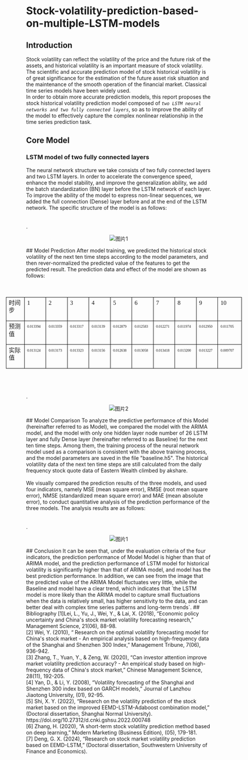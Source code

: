 # Stock-volatility-prediction-based-on-multiple-LSTM-models
## Introduction
Stock volatility can reflect the volatility of the price and the future risk of the assets, and historical volatility is an important measure of stock volatility. The scientific and accurate prediction model of stock historical volatility is of great significance for the estimation of the future asset risk situation and the maintenance of the smooth operation of the financial market. Classical time series models have been widely used. <br>In order to obtain more accurate prediction models, this report proposes the stock historical volatility prediction model composed of *`two LSTM neural networks and two fully connected layers`*, so as to improve the ability of the model to effectively capture the complex nonlinear relationship in the time series prediction task.
## Core Model
### LSTM model of two fully connected layers
The neural network structure we take consists of two fully connected layers and two LSTM layers. In order to accelerate the convergence speed, enhance the model stability, and improve the generalization ability, we add the batch standardization (BN) layer before the LSTM network of each layer. To improve the ability of the model to express non-linear sequences, we added the full connection (Dense) layer before and at the end of the LSTM network. The specific structure of the model is as follows:<br><br><br>
.<div align=center>
![图片1](https://github.com/opdpjfj/Stock-volatility-prediction-based-on-multiple-LSTM-models/assets/125139348/fa903923-8004-4732-8e4a-b1daebfe0a23)
</div>
## Model Prediction
After model training, we predicted the historical stock volatility of the next ten time steps according to the model parameters, and then rever-normalized the predicted value of the features to get the predicted result. The prediction data and effect of the model are shown as follows:<br><br><br>
<table class="MsoTableGrid" border="1" cellspacing="0" style="border-collapse:collapse;width:482.1500pt;margin-left:-41.5500pt;
border:none;mso-border-left-alt:0.5000pt solid windowtext;mso-border-top-alt:0.5000pt solid windowtext;
mso-border-right-alt:0.5000pt solid windowtext;mso-border-bottom-alt:0.5000pt solid windowtext;mso-border-insideh:0.5000pt solid windowtext;
mso-border-insidev:0.5000pt solid windowtext;mso-padding-alt:0.0000pt 5.4000pt 0.0000pt 5.4000pt ;"><tbody><tr><td width="103" valign="top" style="width:51.6500pt;padding:0.0000pt 5.4000pt 0.0000pt 5.4000pt ;border-left:1.0000pt solid windowtext;
mso-border-left-alt:0.5000pt solid windowtext;border-right:1.0000pt solid windowtext;mso-border-right-alt:0.5000pt solid windowtext;
border-top:1.0000pt solid windowtext;mso-border-top-alt:0.5000pt solid windowtext;border-bottom:1.0000pt solid windowtext;
mso-border-bottom-alt:0.5000pt solid windowtext;"><p class="MsoNormal" style="margin-top:4.9000pt;line-height:15.3000pt;mso-line-height-rule:exactly;"><span style="font-family:宋体;letter-spacing:-0.1000pt;font-size:12.0000pt;
mso-font-kerning:1.0000pt;position:relative;top:-1.0000pt;
mso-text-raise:1.0000pt;"><font face="宋体">时间步</font></span><span style="font-family:宋体;letter-spacing:-0.1000pt;font-size:12.0000pt;
mso-font-kerning:1.0000pt;position:relative;top:-1.0000pt;
mso-text-raise:1.0000pt;"><o:p></o:p></span></p></td><td width="83" valign="top" style="width:41.6000pt;padding:0.0000pt 5.4000pt 0.0000pt 5.4000pt ;border-left:1.0000pt solid windowtext;
mso-border-left-alt:0.5000pt solid windowtext;border-right:1.0000pt solid windowtext;mso-border-right-alt:0.5000pt solid windowtext;
border-top:1.0000pt solid windowtext;mso-border-top-alt:0.5000pt solid windowtext;border-bottom:1.0000pt solid windowtext;
mso-border-bottom-alt:0.5000pt solid windowtext;"><p class="MsoNormal" style="margin-top:4.9000pt;line-height:15.3000pt;mso-line-height-rule:exactly;"><span style="font-family:宋体;letter-spacing:-0.1000pt;font-size:12.0000pt;
mso-font-kerning:1.0000pt;position:relative;top:-1.0000pt;
mso-text-raise:1.0000pt;"><font face="宋体">1</font></span><span style="font-family:宋体;letter-spacing:-0.1000pt;font-size:12.0000pt;
mso-font-kerning:1.0000pt;position:relative;top:-1.0000pt;
mso-text-raise:1.0000pt;"><o:p></o:p></span></p></td><td width="83" valign="top" style="width:41.6000pt;padding:0.0000pt 5.4000pt 0.0000pt 5.4000pt ;border-left:1.0000pt solid windowtext;
mso-border-left-alt:0.5000pt solid windowtext;border-right:1.0000pt solid windowtext;mso-border-right-alt:0.5000pt solid windowtext;
border-top:1.0000pt solid windowtext;mso-border-top-alt:0.5000pt solid windowtext;border-bottom:1.0000pt solid windowtext;
mso-border-bottom-alt:0.5000pt solid windowtext;"><p class="MsoNormal" style="margin-top:4.9000pt;line-height:15.3000pt;mso-line-height-rule:exactly;"><span style="font-family:宋体;letter-spacing:-0.1000pt;font-size:12.0000pt;
mso-font-kerning:1.0000pt;position:relative;top:-1.0000pt;
mso-text-raise:1.0000pt;"><font face="宋体">2</font></span><span style="font-family:宋体;letter-spacing:-0.1000pt;font-size:12.0000pt;
mso-font-kerning:1.0000pt;position:relative;top:-1.0000pt;
mso-text-raise:1.0000pt;"><o:p></o:p></span></p></td><td width="83" valign="top" style="width:41.6000pt;padding:0.0000pt 5.4000pt 0.0000pt 5.4000pt ;border-left:1.0000pt solid windowtext;
mso-border-left-alt:0.5000pt solid windowtext;border-right:1.0000pt solid windowtext;mso-border-right-alt:0.5000pt solid windowtext;
border-top:1.0000pt solid windowtext;mso-border-top-alt:0.5000pt solid windowtext;border-bottom:1.0000pt solid windowtext;
mso-border-bottom-alt:0.5000pt solid windowtext;"><p class="MsoNormal" style="margin-top:4.9000pt;line-height:15.3000pt;mso-line-height-rule:exactly;"><span style="font-family:宋体;letter-spacing:-0.1000pt;font-size:12.0000pt;
mso-font-kerning:1.0000pt;position:relative;top:-1.0000pt;
mso-text-raise:1.0000pt;"><font face="宋体">3</font></span><span style="font-family:宋体;letter-spacing:-0.1000pt;font-size:12.0000pt;
mso-font-kerning:1.0000pt;position:relative;top:-1.0000pt;
mso-text-raise:1.0000pt;"><o:p></o:p></span></p></td><td width="83" valign="top" style="width:41.6000pt;padding:0.0000pt 5.4000pt 0.0000pt 5.4000pt ;border-left:1.0000pt solid windowtext;
mso-border-left-alt:0.5000pt solid windowtext;border-right:1.0000pt solid windowtext;mso-border-right-alt:0.5000pt solid windowtext;
border-top:1.0000pt solid windowtext;mso-border-top-alt:0.5000pt solid windowtext;border-bottom:1.0000pt solid windowtext;
mso-border-bottom-alt:0.5000pt solid windowtext;"><p class="MsoNormal" style="margin-top:4.9000pt;line-height:15.3000pt;mso-line-height-rule:exactly;"><span style="font-family:宋体;letter-spacing:-0.1000pt;font-size:12.0000pt;
mso-font-kerning:1.0000pt;position:relative;top:-1.0000pt;
mso-text-raise:1.0000pt;"><font face="宋体">4</font></span><span style="font-family:宋体;letter-spacing:-0.1000pt;font-size:12.0000pt;
mso-font-kerning:1.0000pt;position:relative;top:-1.0000pt;
mso-text-raise:1.0000pt;"><o:p></o:p></span></p></td><td width="83" valign="top" style="width:41.6000pt;padding:0.0000pt 5.4000pt 0.0000pt 5.4000pt ;border-left:1.0000pt solid windowtext;
mso-border-left-alt:0.5000pt solid windowtext;border-right:1.0000pt solid windowtext;mso-border-right-alt:0.5000pt solid windowtext;
border-top:1.0000pt solid windowtext;mso-border-top-alt:0.5000pt solid windowtext;border-bottom:1.0000pt solid windowtext;
mso-border-bottom-alt:0.5000pt solid windowtext;"><p class="MsoNormal" style="margin-top:4.9000pt;line-height:15.3000pt;mso-line-height-rule:exactly;"><span style="font-family:宋体;letter-spacing:-0.1000pt;font-size:12.0000pt;
mso-font-kerning:1.0000pt;position:relative;top:-1.0000pt;
mso-text-raise:1.0000pt;"><font face="宋体">5</font></span><span style="font-family:宋体;letter-spacing:-0.1000pt;font-size:12.0000pt;
mso-font-kerning:1.0000pt;position:relative;top:-1.0000pt;
mso-text-raise:1.0000pt;"><o:p></o:p></span></p></td><td width="83" valign="top" style="width:41.6000pt;padding:0.0000pt 5.4000pt 0.0000pt 5.4000pt ;border-left:1.0000pt solid windowtext;
mso-border-left-alt:0.5000pt solid windowtext;border-right:1.0000pt solid windowtext;mso-border-right-alt:0.5000pt solid windowtext;
border-top:1.0000pt solid windowtext;mso-border-top-alt:0.5000pt solid windowtext;border-bottom:1.0000pt solid windowtext;
mso-border-bottom-alt:0.5000pt solid windowtext;"><p class="MsoNormal" style="margin-top:4.9000pt;line-height:15.3000pt;mso-line-height-rule:exactly;"><span style="font-family:宋体;letter-spacing:-0.1000pt;font-size:12.0000pt;
mso-font-kerning:1.0000pt;position:relative;top:-1.0000pt;
mso-text-raise:1.0000pt;"><font face="宋体">6</font></span><span style="font-family:宋体;letter-spacing:-0.1000pt;font-size:12.0000pt;
mso-font-kerning:1.0000pt;position:relative;top:-1.0000pt;
mso-text-raise:1.0000pt;"><o:p></o:p></span></p></td><td width="83" valign="top" style="width:41.6000pt;padding:0.0000pt 5.4000pt 0.0000pt 5.4000pt ;border-left:1.0000pt solid windowtext;
mso-border-left-alt:0.5000pt solid windowtext;border-right:1.0000pt solid windowtext;mso-border-right-alt:0.5000pt solid windowtext;
border-top:1.0000pt solid windowtext;mso-border-top-alt:0.5000pt solid windowtext;border-bottom:1.0000pt solid windowtext;
mso-border-bottom-alt:0.5000pt solid windowtext;"><p class="MsoNormal" style="margin-top:4.9000pt;line-height:15.3000pt;mso-line-height-rule:exactly;"><span style="font-family:宋体;letter-spacing:-0.1000pt;font-size:12.0000pt;
mso-font-kerning:1.0000pt;position:relative;top:-1.0000pt;
mso-text-raise:1.0000pt;"><font face="宋体">7</font></span><span style="font-family:宋体;letter-spacing:-0.1000pt;font-size:12.0000pt;
mso-font-kerning:1.0000pt;position:relative;top:-1.0000pt;
mso-text-raise:1.0000pt;"><o:p></o:p></span></p></td><td width="83" valign="top" style="width:41.6000pt;padding:0.0000pt 5.4000pt 0.0000pt 5.4000pt ;border-left:1.0000pt solid windowtext;
mso-border-left-alt:0.5000pt solid windowtext;border-right:1.0000pt solid windowtext;mso-border-right-alt:0.5000pt solid windowtext;
border-top:1.0000pt solid windowtext;mso-border-top-alt:0.5000pt solid windowtext;border-bottom:1.0000pt solid windowtext;
mso-border-bottom-alt:0.5000pt solid windowtext;"><p class="MsoNormal" style="margin-top:4.9000pt;line-height:15.3000pt;mso-line-height-rule:exactly;"><span style="font-family:宋体;letter-spacing:-0.1000pt;font-size:12.0000pt;
mso-font-kerning:1.0000pt;position:relative;top:-1.0000pt;
mso-text-raise:1.0000pt;"><font face="宋体">8</font></span><span style="font-family:宋体;letter-spacing:-0.1000pt;font-size:12.0000pt;
mso-font-kerning:1.0000pt;position:relative;top:-1.0000pt;
mso-text-raise:1.0000pt;"><o:p></o:p></span></p></td><td width="83" valign="top" style="width:41.6000pt;padding:0.0000pt 5.4000pt 0.0000pt 5.4000pt ;border-left:1.0000pt solid windowtext;
mso-border-left-alt:0.5000pt solid windowtext;border-right:1.0000pt solid windowtext;mso-border-right-alt:0.5000pt solid windowtext;
border-top:1.0000pt solid windowtext;mso-border-top-alt:0.5000pt solid windowtext;border-bottom:1.0000pt solid windowtext;
mso-border-bottom-alt:0.5000pt solid windowtext;"><p class="MsoNormal" style="margin-top:4.9000pt;line-height:15.3000pt;mso-line-height-rule:exactly;"><span style="font-family:宋体;letter-spacing:-0.1000pt;font-size:12.0000pt;
mso-font-kerning:1.0000pt;position:relative;top:-1.0000pt;
mso-text-raise:1.0000pt;"><font face="宋体">9</font></span><span style="font-family:宋体;letter-spacing:-0.1000pt;font-size:12.0000pt;
mso-font-kerning:1.0000pt;position:relative;top:-1.0000pt;
mso-text-raise:1.0000pt;"><o:p></o:p></span></p></td><td width="112" valign="top" style="width:56.1000pt;padding:0.0000pt 5.4000pt 0.0000pt 5.4000pt ;border-left:1.0000pt solid windowtext;
mso-border-left-alt:0.5000pt solid windowtext;border-right:1.0000pt solid windowtext;mso-border-right-alt:0.5000pt solid windowtext;
border-top:1.0000pt solid windowtext;mso-border-top-alt:0.5000pt solid windowtext;border-bottom:1.0000pt solid windowtext;
mso-border-bottom-alt:0.5000pt solid windowtext;"><p class="MsoNormal" style="margin-top:4.9000pt;line-height:15.3000pt;mso-line-height-rule:exactly;"><span style="font-family:宋体;letter-spacing:-0.1000pt;font-size:12.0000pt;
mso-font-kerning:1.0000pt;position:relative;top:-1.0000pt;
mso-text-raise:1.0000pt;"><font face="宋体">10</font></span><span style="font-family:宋体;letter-spacing:-0.1000pt;font-size:12.0000pt;
mso-font-kerning:1.0000pt;position:relative;top:-1.0000pt;
mso-text-raise:1.0000pt;"><o:p></o:p></span></p></td></tr><tr><td width="103" valign="top" style="width:51.6500pt;padding:0.0000pt 5.4000pt 0.0000pt 5.4000pt ;border-left:1.0000pt solid windowtext;
mso-border-left-alt:0.5000pt solid windowtext;border-right:1.0000pt solid windowtext;mso-border-right-alt:0.5000pt solid windowtext;
border-top:none;mso-border-top-alt:0.5000pt solid windowtext;border-bottom:1.0000pt solid windowtext;
mso-border-bottom-alt:0.5000pt solid windowtext;"><p class="MsoNormal" style="margin-top:4.9000pt;line-height:15.3000pt;mso-line-height-rule:exactly;"><span style="font-family:宋体;letter-spacing:-0.1000pt;font-size:12.0000pt;
mso-font-kerning:1.0000pt;position:relative;top:-1.0000pt;
mso-text-raise:1.0000pt;"><font face="宋体">预测值</font></span><span style="font-family:宋体;letter-spacing:-0.1000pt;font-size:12.0000pt;
mso-font-kerning:1.0000pt;position:relative;top:-1.0000pt;
mso-text-raise:1.0000pt;"><o:p></o:p></span></p></td><td width="83" valign="top" style="width:41.6000pt;padding:0.0000pt 5.4000pt 0.0000pt 5.4000pt ;border-left:1.0000pt solid windowtext;
mso-border-left-alt:0.5000pt solid windowtext;border-right:1.0000pt solid windowtext;mso-border-right-alt:0.5000pt solid windowtext;
border-top:none;mso-border-top-alt:0.5000pt solid windowtext;border-bottom:1.0000pt solid windowtext;
mso-border-bottom-alt:0.5000pt solid windowtext;"><p class="MsoNormal" style="margin-top:4.9000pt;line-height:15.3000pt;mso-line-height-rule:exactly;"><span style="font-family:'Calibri Light';mso-fareast-font-family:宋体;mso-bidi-font-family:宋体;
letter-spacing:-0.1000pt;font-size:7.5000pt;mso-font-kerning:1.0000pt;
position:relative;top:-1.0000pt;mso-text-raise:1.0000pt;">0.013</span><span style="font-family:宋体;mso-ascii-font-family:'Calibri Light';mso-hansi-font-family:'Calibri Light';
letter-spacing:-0.1000pt;font-size:7.5000pt;mso-font-kerning:1.0000pt;
position:relative;top:-1.0000pt;mso-text-raise:1.0000pt;"><font face="Calibri Light">394</font></span><span style="font-family:宋体;letter-spacing:-0.1000pt;font-size:12.0000pt;
mso-font-kerning:1.0000pt;position:relative;top:-1.0000pt;
mso-text-raise:1.0000pt;"><o:p></o:p></span></p></td><td width="83" valign="top" style="width:41.6000pt;padding:0.0000pt 5.4000pt 0.0000pt 5.4000pt ;border-left:1.0000pt solid windowtext;
mso-border-left-alt:0.5000pt solid windowtext;border-right:1.0000pt solid windowtext;mso-border-right-alt:0.5000pt solid windowtext;
border-top:none;mso-border-top-alt:0.5000pt solid windowtext;border-bottom:1.0000pt solid windowtext;
mso-border-bottom-alt:0.5000pt solid windowtext;"><p class="MsoNormal" style="margin-top:4.9000pt;line-height:15.3000pt;mso-line-height-rule:exactly;"><span style="font-family:'Calibri Light';mso-fareast-font-family:宋体;mso-bidi-font-family:宋体;
letter-spacing:-0.1000pt;font-size:7.5000pt;mso-font-kerning:1.0000pt;
position:relative;top:-1.0000pt;mso-text-raise:1.0000pt;">0.01</span><span style="font-family:宋体;mso-ascii-font-family:'Calibri Light';mso-hansi-font-family:'Calibri Light';
letter-spacing:-0.1000pt;font-size:7.5000pt;mso-font-kerning:1.0000pt;
position:relative;top:-1.0000pt;mso-text-raise:1.0000pt;"><font face="Calibri Light">3359</font></span><span style="font-family:'Calibri Light';mso-fareast-font-family:宋体;mso-bidi-font-family:宋体;
letter-spacing:-0.1000pt;font-size:7.5000pt;mso-font-kerning:1.0000pt;
position:relative;top:-1.0000pt;mso-text-raise:1.0000pt;"><o:p></o:p></span></p></td><td width="83" valign="top" style="width:41.6000pt;padding:0.0000pt 5.4000pt 0.0000pt 5.4000pt ;border-left:1.0000pt solid windowtext;
mso-border-left-alt:0.5000pt solid windowtext;border-right:1.0000pt solid windowtext;mso-border-right-alt:0.5000pt solid windowtext;
border-top:none;mso-border-top-alt:0.5000pt solid windowtext;border-bottom:1.0000pt solid windowtext;
mso-border-bottom-alt:0.5000pt solid windowtext;"><p class="MsoNormal" style="margin-top:4.9000pt;line-height:15.3000pt;mso-line-height-rule:exactly;"><span style="font-family:'Calibri Light';mso-fareast-font-family:宋体;mso-bidi-font-family:宋体;
letter-spacing:-0.1000pt;font-size:7.5000pt;mso-font-kerning:1.0000pt;
position:relative;top:-1.0000pt;mso-text-raise:1.0000pt;">0.0</span><span style="font-family:宋体;mso-ascii-font-family:'Calibri Light';mso-hansi-font-family:'Calibri Light';
letter-spacing:-0.1000pt;font-size:7.5000pt;mso-font-kerning:1.0000pt;
position:relative;top:-1.0000pt;mso-text-raise:1.0000pt;"><font face="Calibri Light">13317</font></span><span style="font-family:'Calibri Light';mso-fareast-font-family:宋体;mso-bidi-font-family:宋体;
letter-spacing:-0.1000pt;font-size:7.5000pt;mso-font-kerning:1.0000pt;
position:relative;top:-1.0000pt;mso-text-raise:1.0000pt;"><o:p></o:p></span></p></td><td width="83" valign="top" style="width:41.6000pt;padding:0.0000pt 5.4000pt 0.0000pt 5.4000pt ;border-left:1.0000pt solid windowtext;
mso-border-left-alt:0.5000pt solid windowtext;border-right:1.0000pt solid windowtext;mso-border-right-alt:0.5000pt solid windowtext;
border-top:none;mso-border-top-alt:0.5000pt solid windowtext;border-bottom:1.0000pt solid windowtext;
mso-border-bottom-alt:0.5000pt solid windowtext;"><p class="MsoNormal" style="margin-top:4.9000pt;line-height:15.3000pt;mso-line-height-rule:exactly;"><span style="font-family:'Calibri Light';mso-fareast-font-family:宋体;mso-bidi-font-family:宋体;
letter-spacing:-0.1000pt;font-size:7.5000pt;mso-font-kerning:1.0000pt;
position:relative;top:-1.0000pt;mso-text-raise:1.0000pt;">0.013</span><span style="font-family:宋体;mso-ascii-font-family:'Calibri Light';mso-hansi-font-family:'Calibri Light';
letter-spacing:-0.1000pt;font-size:7.5000pt;mso-font-kerning:1.0000pt;
position:relative;top:-1.0000pt;mso-text-raise:1.0000pt;"><font face="Calibri Light">139</font></span><span style="font-family:'Calibri Light';mso-fareast-font-family:宋体;mso-bidi-font-family:宋体;
letter-spacing:-0.1000pt;font-size:7.5000pt;mso-font-kerning:1.0000pt;
position:relative;top:-1.0000pt;mso-text-raise:1.0000pt;"><o:p></o:p></span></p></td><td width="83" valign="top" style="width:41.6000pt;padding:0.0000pt 5.4000pt 0.0000pt 5.4000pt ;border-left:1.0000pt solid windowtext;
mso-border-left-alt:0.5000pt solid windowtext;border-right:1.0000pt solid windowtext;mso-border-right-alt:0.5000pt solid windowtext;
border-top:none;mso-border-top-alt:0.5000pt solid windowtext;border-bottom:1.0000pt solid windowtext;
mso-border-bottom-alt:0.5000pt solid windowtext;"><p class="MsoNormal" style="margin-top:4.9000pt;line-height:15.3000pt;mso-line-height-rule:exactly;"><span style="font-family:'Calibri Light';mso-fareast-font-family:宋体;mso-bidi-font-family:宋体;
letter-spacing:-0.1000pt;font-size:7.5000pt;mso-font-kerning:1.0000pt;
position:relative;top:-1.0000pt;mso-text-raise:1.0000pt;">0.0</span><span style="font-family:宋体;mso-ascii-font-family:'Calibri Light';mso-hansi-font-family:'Calibri Light';
letter-spacing:-0.1000pt;font-size:7.5000pt;mso-font-kerning:1.0000pt;
position:relative;top:-1.0000pt;mso-text-raise:1.0000pt;"><font face="Calibri Light">12879</font></span><span style="font-family:'Calibri Light';mso-fareast-font-family:宋体;mso-bidi-font-family:宋体;
letter-spacing:-0.1000pt;font-size:7.5000pt;mso-font-kerning:1.0000pt;
position:relative;top:-1.0000pt;mso-text-raise:1.0000pt;"><o:p></o:p></span></p></td><td width="83" valign="top" style="width:41.6000pt;padding:0.0000pt 5.4000pt 0.0000pt 5.4000pt ;border-left:1.0000pt solid windowtext;
mso-border-left-alt:0.5000pt solid windowtext;border-right:1.0000pt solid windowtext;mso-border-right-alt:0.5000pt solid windowtext;
border-top:none;mso-border-top-alt:0.5000pt solid windowtext;border-bottom:1.0000pt solid windowtext;
mso-border-bottom-alt:0.5000pt solid windowtext;"><p class="MsoNormal" style="margin-top:4.9000pt;line-height:15.3000pt;mso-line-height-rule:exactly;"><span style="font-family:'Calibri Light';mso-fareast-font-family:宋体;mso-bidi-font-family:宋体;
letter-spacing:-0.1000pt;font-size:7.5000pt;mso-font-kerning:1.0000pt;
position:relative;top:-1.0000pt;mso-text-raise:1.0000pt;">0.0</span><span style="font-family:宋体;mso-ascii-font-family:'Calibri Light';mso-hansi-font-family:'Calibri Light';
letter-spacing:-0.1000pt;font-size:7.5000pt;mso-font-kerning:1.0000pt;
position:relative;top:-1.0000pt;mso-text-raise:1.0000pt;"><font face="Calibri Light">12583</font></span><span style="font-family:'Calibri Light';mso-fareast-font-family:宋体;mso-bidi-font-family:宋体;
letter-spacing:-0.1000pt;font-size:7.5000pt;mso-font-kerning:1.0000pt;
position:relative;top:-1.0000pt;mso-text-raise:1.0000pt;"><o:p></o:p></span></p></td><td width="83" valign="top" style="width:41.6000pt;padding:0.0000pt 5.4000pt 0.0000pt 5.4000pt ;border-left:1.0000pt solid windowtext;
mso-border-left-alt:0.5000pt solid windowtext;border-right:1.0000pt solid windowtext;mso-border-right-alt:0.5000pt solid windowtext;
border-top:none;mso-border-top-alt:0.5000pt solid windowtext;border-bottom:1.0000pt solid windowtext;
mso-border-bottom-alt:0.5000pt solid windowtext;"><p class="MsoNormal" style="margin-top:4.9000pt;line-height:15.3000pt;mso-line-height-rule:exactly;"><span style="font-family:'Calibri Light';mso-fareast-font-family:宋体;mso-bidi-font-family:宋体;
letter-spacing:-0.1000pt;font-size:7.5000pt;mso-font-kerning:1.0000pt;
position:relative;top:-1.0000pt;mso-text-raise:1.0000pt;">0.0</span><span style="font-family:宋体;mso-ascii-font-family:'Calibri Light';mso-hansi-font-family:'Calibri Light';
letter-spacing:-0.1000pt;font-size:7.5000pt;mso-font-kerning:1.0000pt;
position:relative;top:-1.0000pt;mso-text-raise:1.0000pt;"><font face="Calibri Light">12271</font></span><span style="font-family:'Calibri Light';mso-fareast-font-family:宋体;mso-bidi-font-family:宋体;
letter-spacing:-0.1000pt;font-size:7.5000pt;mso-font-kerning:1.0000pt;
position:relative;top:-1.0000pt;mso-text-raise:1.0000pt;"><o:p></o:p></span></p></td><td width="83" valign="top" style="width:41.6000pt;padding:0.0000pt 5.4000pt 0.0000pt 5.4000pt ;border-left:1.0000pt solid windowtext;
mso-border-left-alt:0.5000pt solid windowtext;border-right:1.0000pt solid windowtext;mso-border-right-alt:0.5000pt solid windowtext;
border-top:none;mso-border-top-alt:0.5000pt solid windowtext;border-bottom:1.0000pt solid windowtext;
mso-border-bottom-alt:0.5000pt solid windowtext;"><p class="MsoNormal" style="margin-top:4.9000pt;line-height:15.3000pt;mso-line-height-rule:exactly;"><span style="font-family:'Calibri Light';mso-fareast-font-family:宋体;mso-bidi-font-family:宋体;
letter-spacing:-0.1000pt;font-size:7.5000pt;mso-font-kerning:1.0000pt;
position:relative;top:-1.0000pt;mso-text-raise:1.0000pt;">0.0</span><span style="font-family:宋体;mso-ascii-font-family:'Calibri Light';mso-hansi-font-family:'Calibri Light';
letter-spacing:-0.1000pt;font-size:7.5000pt;mso-font-kerning:1.0000pt;
position:relative;top:-1.0000pt;mso-text-raise:1.0000pt;"><font face="Calibri Light">11974</font></span><span style="font-family:'Calibri Light';mso-fareast-font-family:宋体;mso-bidi-font-family:宋体;
letter-spacing:-0.1000pt;font-size:7.5000pt;mso-font-kerning:1.0000pt;
position:relative;top:-1.0000pt;mso-text-raise:1.0000pt;"><o:p></o:p></span></p></td><td width="83" valign="top" style="width:41.6000pt;padding:0.0000pt 5.4000pt 0.0000pt 5.4000pt ;border-left:1.0000pt solid windowtext;
mso-border-left-alt:0.5000pt solid windowtext;border-right:1.0000pt solid windowtext;mso-border-right-alt:0.5000pt solid windowtext;
border-top:none;mso-border-top-alt:0.5000pt solid windowtext;border-bottom:1.0000pt solid windowtext;
mso-border-bottom-alt:0.5000pt solid windowtext;"><p class="MsoNormal" style="margin-top:4.9000pt;line-height:15.3000pt;mso-line-height-rule:exactly;"><span style="font-family:'Calibri Light';mso-fareast-font-family:宋体;mso-bidi-font-family:宋体;
letter-spacing:-0.1000pt;font-size:7.5000pt;mso-font-kerning:1.0000pt;
position:relative;top:-1.0000pt;mso-text-raise:1.0000pt;">0.012950</span><span style="font-family:宋体;mso-ascii-font-family:'Calibri Light';mso-hansi-font-family:'Calibri Light';
letter-spacing:-0.1000pt;font-size:7.5000pt;mso-font-kerning:1.0000pt;
position:relative;top:-1.0000pt;mso-text-raise:1.0000pt;"><o:p></o:p></span></p></td><td width="112" valign="top" style="width:56.1000pt;padding:0.0000pt 5.4000pt 0.0000pt 5.4000pt ;border-left:1.0000pt solid windowtext;
mso-border-left-alt:0.5000pt solid windowtext;border-right:1.0000pt solid windowtext;mso-border-right-alt:0.5000pt solid windowtext;
border-top:none;mso-border-top-alt:0.5000pt solid windowtext;border-bottom:1.0000pt solid windowtext;
mso-border-bottom-alt:0.5000pt solid windowtext;"><p class="MsoNormal" style="margin-top:4.9000pt;line-height:15.3000pt;mso-line-height-rule:exactly;"><span style="font-family:'Calibri Light';mso-fareast-font-family:宋体;mso-bidi-font-family:宋体;
letter-spacing:-0.1000pt;font-size:7.5000pt;mso-font-kerning:1.0000pt;
position:relative;top:-1.0000pt;mso-text-raise:1.0000pt;">0.0</span><span style="font-family:宋体;mso-ascii-font-family:'Calibri Light';mso-hansi-font-family:'Calibri Light';
letter-spacing:-0.1000pt;font-size:7.5000pt;mso-font-kerning:1.0000pt;
position:relative;top:-1.0000pt;mso-text-raise:1.0000pt;"><font face="Calibri Light">11705</font></span><span style="font-family:'Calibri Light';mso-fareast-font-family:宋体;mso-bidi-font-family:宋体;
letter-spacing:-0.1000pt;font-size:7.5000pt;mso-font-kerning:1.0000pt;
position:relative;top:-1.0000pt;mso-text-raise:1.0000pt;"><o:p></o:p></span></p></td></tr><tr><td width="103" valign="top" style="width:51.6500pt;padding:0.0000pt 5.4000pt 0.0000pt 5.4000pt ;border-left:1.0000pt solid windowtext;
mso-border-left-alt:0.5000pt solid windowtext;border-right:1.0000pt solid windowtext;mso-border-right-alt:0.5000pt solid windowtext;
border-top:none;mso-border-top-alt:0.5000pt solid windowtext;border-bottom:1.0000pt solid windowtext;
mso-border-bottom-alt:0.5000pt solid windowtext;"><p class="MsoNormal" style="margin-top:4.9000pt;line-height:15.3000pt;mso-line-height-rule:exactly;"><span style="font-family:宋体;letter-spacing:-0.1000pt;font-size:12.0000pt;
mso-font-kerning:1.0000pt;position:relative;top:-1.0000pt;
mso-text-raise:1.0000pt;"><font face="宋体">实际值</font></span><span style="font-family:宋体;letter-spacing:-0.1000pt;font-size:12.0000pt;
mso-font-kerning:1.0000pt;position:relative;top:-1.0000pt;
mso-text-raise:1.0000pt;"><o:p></o:p></span></p></td><td width="83" valign="top" style="width:41.6000pt;padding:0.0000pt 5.4000pt 0.0000pt 5.4000pt ;border-left:1.0000pt solid windowtext;
mso-border-left-alt:0.5000pt solid windowtext;border-right:1.0000pt solid windowtext;mso-border-right-alt:0.5000pt solid windowtext;
border-top:none;mso-border-top-alt:0.5000pt solid windowtext;border-bottom:1.0000pt solid windowtext;
mso-border-bottom-alt:0.5000pt solid windowtext;"><p class="MsoNormal" style="margin-top:4.9000pt;line-height:15.3000pt;mso-line-height-rule:exactly;"><span style="font-family:'Calibri Light';mso-fareast-font-family:宋体;mso-bidi-font-family:宋体;
letter-spacing:-0.1000pt;font-size:7.5000pt;mso-font-kerning:1.0000pt;
position:relative;top:-1.0000pt;mso-text-raise:1.0000pt;">0.013124</span><span style="font-family:宋体;mso-ascii-font-family:'Calibri Light';mso-hansi-font-family:'Calibri Light';
letter-spacing:-0.1000pt;font-size:7.5000pt;mso-font-kerning:1.0000pt;
position:relative;top:-1.0000pt;mso-text-raise:1.0000pt;"><o:p></o:p></span></p></td><td width="83" valign="top" style="width:41.6000pt;padding:0.0000pt 5.4000pt 0.0000pt 5.4000pt ;border-left:1.0000pt solid windowtext;
mso-border-left-alt:0.5000pt solid windowtext;border-right:1.0000pt solid windowtext;mso-border-right-alt:0.5000pt solid windowtext;
border-top:none;mso-border-top-alt:0.5000pt solid windowtext;border-bottom:1.0000pt solid windowtext;
mso-border-bottom-alt:0.5000pt solid windowtext;"><p class="MsoNormal" style="margin-top:4.9000pt;line-height:15.3000pt;mso-line-height-rule:exactly;"><span style="font-family:'Calibri Light';mso-fareast-font-family:宋体;mso-bidi-font-family:宋体;
letter-spacing:-0.1000pt;font-size:7.5000pt;mso-font-kerning:1.0000pt;
position:relative;top:-1.0000pt;mso-text-raise:1.0000pt;">0.013173</span><span style="font-family:宋体;mso-ascii-font-family:'Calibri Light';mso-hansi-font-family:'Calibri Light';
letter-spacing:-0.1000pt;font-size:7.5000pt;mso-font-kerning:1.0000pt;
position:relative;top:-1.0000pt;mso-text-raise:1.0000pt;"><o:p></o:p></span></p></td><td width="83" valign="top" style="width:41.6000pt;padding:0.0000pt 5.4000pt 0.0000pt 5.4000pt ;border-left:1.0000pt solid windowtext;
mso-border-left-alt:0.5000pt solid windowtext;border-right:1.0000pt solid windowtext;mso-border-right-alt:0.5000pt solid windowtext;
border-top:none;mso-border-top-alt:0.5000pt solid windowtext;border-bottom:1.0000pt solid windowtext;
mso-border-bottom-alt:0.5000pt solid windowtext;"><p class="MsoNormal" style="margin-top:4.9000pt;line-height:15.3000pt;mso-line-height-rule:exactly;"><span style="font-family:'Calibri Light';mso-fareast-font-family:宋体;mso-bidi-font-family:宋体;
letter-spacing:-0.1000pt;font-size:7.5000pt;mso-font-kerning:1.0000pt;
position:relative;top:-1.0000pt;mso-text-raise:1.0000pt;">0.013323</span><span style="font-family:宋体;mso-ascii-font-family:'Calibri Light';mso-hansi-font-family:'Calibri Light';
letter-spacing:-0.1000pt;font-size:7.5000pt;mso-font-kerning:1.0000pt;
position:relative;top:-1.0000pt;mso-text-raise:1.0000pt;"><o:p></o:p></span></p></td><td width="83" valign="top" style="width:41.6000pt;padding:0.0000pt 5.4000pt 0.0000pt 5.4000pt ;border-left:1.0000pt solid windowtext;
mso-border-left-alt:0.5000pt solid windowtext;border-right:1.0000pt solid windowtext;mso-border-right-alt:0.5000pt solid windowtext;
border-top:none;mso-border-top-alt:0.5000pt solid windowtext;border-bottom:1.0000pt solid windowtext;
mso-border-bottom-alt:0.5000pt solid windowtext;"><p class="MsoNormal" style="margin-top:4.9000pt;line-height:15.3000pt;mso-line-height-rule:exactly;"><span style="font-family:'Calibri Light';mso-fareast-font-family:宋体;mso-bidi-font-family:宋体;
letter-spacing:-0.1000pt;font-size:7.5000pt;mso-font-kerning:1.0000pt;
position:relative;top:-1.0000pt;mso-text-raise:1.0000pt;">0.013156</span><span style="font-family:宋体;mso-ascii-font-family:'Calibri Light';mso-hansi-font-family:'Calibri Light';
letter-spacing:-0.1000pt;font-size:7.5000pt;mso-font-kerning:1.0000pt;
position:relative;top:-1.0000pt;mso-text-raise:1.0000pt;"><o:p></o:p></span></p></td><td width="83" valign="top" style="width:41.6000pt;padding:0.0000pt 5.4000pt 0.0000pt 5.4000pt ;border-left:1.0000pt solid windowtext;
mso-border-left-alt:0.5000pt solid windowtext;border-right:1.0000pt solid windowtext;mso-border-right-alt:0.5000pt solid windowtext;
border-top:none;mso-border-top-alt:0.5000pt solid windowtext;border-bottom:1.0000pt solid windowtext;
mso-border-bottom-alt:0.5000pt solid windowtext;"><p class="MsoNormal" style="margin-top:4.9000pt;line-height:15.3000pt;mso-line-height-rule:exactly;"><span style="font-family:'Calibri Light';mso-fareast-font-family:宋体;mso-bidi-font-family:宋体;
letter-spacing:-0.1000pt;font-size:7.5000pt;mso-font-kerning:1.0000pt;
position:relative;top:-1.0000pt;mso-text-raise:1.0000pt;">0.012638</span><span style="font-family:宋体;mso-ascii-font-family:'Calibri Light';mso-hansi-font-family:'Calibri Light';
letter-spacing:-0.1000pt;font-size:7.5000pt;mso-font-kerning:1.0000pt;
position:relative;top:-1.0000pt;mso-text-raise:1.0000pt;"><o:p></o:p></span></p></td><td width="83" valign="top" style="width:41.6000pt;padding:0.0000pt 5.4000pt 0.0000pt 5.4000pt ;border-left:1.0000pt solid windowtext;
mso-border-left-alt:0.5000pt solid windowtext;border-right:1.0000pt solid windowtext;mso-border-right-alt:0.5000pt solid windowtext;
border-top:none;mso-border-top-alt:0.5000pt solid windowtext;border-bottom:1.0000pt solid windowtext;
mso-border-bottom-alt:0.5000pt solid windowtext;"><p class="MsoNormal" style="margin-top:4.9000pt;line-height:15.3000pt;mso-line-height-rule:exactly;"><span style="font-family:'Calibri Light';mso-fareast-font-family:宋体;mso-bidi-font-family:宋体;
letter-spacing:-0.1000pt;font-size:7.5000pt;mso-font-kerning:1.0000pt;
position:relative;top:-1.0000pt;mso-text-raise:1.0000pt;">0.013058</span><span style="font-family:宋体;mso-ascii-font-family:'Calibri Light';mso-hansi-font-family:'Calibri Light';
letter-spacing:-0.1000pt;font-size:7.5000pt;mso-font-kerning:1.0000pt;
position:relative;top:-1.0000pt;mso-text-raise:1.0000pt;"><o:p></o:p></span></p></td><td width="83" valign="top" style="width:41.6000pt;padding:0.0000pt 5.4000pt 0.0000pt 5.4000pt ;border-left:1.0000pt solid windowtext;
mso-border-left-alt:0.5000pt solid windowtext;border-right:1.0000pt solid windowtext;mso-border-right-alt:0.5000pt solid windowtext;
border-top:none;mso-border-top-alt:0.5000pt solid windowtext;border-bottom:1.0000pt solid windowtext;
mso-border-bottom-alt:0.5000pt solid windowtext;"><p class="MsoNormal" style="margin-top:4.9000pt;line-height:15.3000pt;mso-line-height-rule:exactly;"><span style="font-family:'Calibri Light';mso-fareast-font-family:宋体;mso-bidi-font-family:宋体;
letter-spacing:-0.1000pt;font-size:7.5000pt;mso-font-kerning:1.0000pt;
position:relative;top:-1.0000pt;mso-text-raise:1.0000pt;">0.013418</span><span style="font-family:宋体;mso-ascii-font-family:'Calibri Light';mso-hansi-font-family:'Calibri Light';
letter-spacing:-0.1000pt;font-size:7.5000pt;mso-font-kerning:1.0000pt;
position:relative;top:-1.0000pt;mso-text-raise:1.0000pt;"><o:p></o:p></span></p></td><td width="83" valign="top" style="width:41.6000pt;padding:0.0000pt 5.4000pt 0.0000pt 5.4000pt ;border-left:1.0000pt solid windowtext;
mso-border-left-alt:0.5000pt solid windowtext;border-right:1.0000pt solid windowtext;mso-border-right-alt:0.5000pt solid windowtext;
border-top:none;mso-border-top-alt:0.5000pt solid windowtext;border-bottom:1.0000pt solid windowtext;
mso-border-bottom-alt:0.5000pt solid windowtext;"><p class="MsoNormal" style="margin-top:4.9000pt;line-height:15.3000pt;mso-line-height-rule:exactly;"><span style="font-family:'Calibri Light';mso-fareast-font-family:宋体;mso-bidi-font-family:宋体;
letter-spacing:-0.1000pt;font-size:7.5000pt;mso-font-kerning:1.0000pt;
position:relative;top:-1.0000pt;mso-text-raise:1.0000pt;">0.013200</span><span style="font-family:宋体;mso-ascii-font-family:'Calibri Light';mso-hansi-font-family:'Calibri Light';
letter-spacing:-0.1000pt;font-size:7.5000pt;mso-font-kerning:1.0000pt;
position:relative;top:-1.0000pt;mso-text-raise:1.0000pt;"><o:p></o:p></span></p></td><td width="83" valign="top" style="width:41.6000pt;padding:0.0000pt 5.4000pt 0.0000pt 5.4000pt ;border-left:1.0000pt solid windowtext;
mso-border-left-alt:0.5000pt solid windowtext;border-right:1.0000pt solid windowtext;mso-border-right-alt:0.5000pt solid windowtext;
border-top:none;mso-border-top-alt:0.5000pt solid windowtext;border-bottom:1.0000pt solid windowtext;
mso-border-bottom-alt:0.5000pt solid windowtext;"><p class="MsoNormal" style="margin-top:4.9000pt;line-height:15.3000pt;mso-line-height-rule:exactly;"><span style="font-family:'Calibri Light';mso-fareast-font-family:宋体;mso-bidi-font-family:宋体;
letter-spacing:-0.1000pt;font-size:7.5000pt;mso-font-kerning:1.0000pt;
position:relative;top:-1.0000pt;mso-text-raise:1.0000pt;">0.013227</span><span style="font-family:宋体;mso-ascii-font-family:'Calibri Light';mso-hansi-font-family:'Calibri Light';
letter-spacing:-0.1000pt;font-size:7.5000pt;mso-font-kerning:1.0000pt;
position:relative;top:-1.0000pt;mso-text-raise:1.0000pt;"><o:p></o:p></span></p></td><td width="112" valign="top" style="width:56.1000pt;padding:0.0000pt 5.4000pt 0.0000pt 5.4000pt ;border-left:1.0000pt solid windowtext;
mso-border-left-alt:0.5000pt solid windowtext;border-right:1.0000pt solid windowtext;mso-border-right-alt:0.5000pt solid windowtext;
border-top:none;mso-border-top-alt:0.5000pt solid windowtext;border-bottom:1.0000pt solid windowtext;
mso-border-bottom-alt:0.5000pt solid windowtext;"><p class="MsoNormal" style="margin-top:4.9000pt;line-height:15.3000pt;mso-line-height-rule:exactly;"><span style="font-family:'Calibri Light';mso-fareast-font-family:宋体;mso-bidi-font-family:宋体;
letter-spacing:-0.1000pt;font-size:7.5000pt;mso-font-kerning:1.0000pt;
position:relative;top:-1.0000pt;mso-text-raise:1.0000pt;">0.009707</span><span style="font-family:宋体;mso-ascii-font-family:'Calibri Light';mso-hansi-font-family:'Calibri Light';
letter-spacing:-0.1000pt;font-size:7.5000pt;mso-font-kerning:1.0000pt;
position:relative;top:-1.0000pt;mso-text-raise:1.0000pt;"><o:p></o:p></span></p></td></tr></tbody></table>

<br><br><br>
.<div align=center>
![图片2](https://github.com/opdpjfj/Stock-volatility-prediction-based-on-multiple-LSTM-models/assets/125139348/bb6e35b1-f116-4664-9c85-5627d989552b)
</div>
## Model Comparison 
To analyze the predictive performance of this Model (hereinafter referred to as Model), we compared the model with the ARIMA model, and the model with only one hidden layer node number of 26 LSTM layer and fully Dense layer (hereinafter referred to as Baseline) for the next ten time steps. Among them, the training process of the neural network model used as a comparison is consistent with the above training process, and the model parameters are saved in the file "baseline.h5". The historical volatility data of the next ten time steps are still calculated from the daily frequency stock quote data of Eastern Wealth climbed by akshare.<br><br>
We visually compared the prediction results of the three models, and used four indicators, namely MSE (mean square error), RMSE (root mean square error), NMSE (standardized mean square error) and MAE (mean absolute error), to conduct quantitative analysis of the prediction performance of the three models. The analysis results are as follows:
<br><br><br>
.<div align=center>
  
![图片1](https://github.com/opdpjfj/Stock-volatility-prediction-based-on-multiple-LSTM-models/assets/125139348/0c67c0b9-350c-44d4-8fcf-a196d4bbe731)
</div>
## Conclusion
It can be seen that, under the evaluation criteria of the four indicators, the prediction performance of Model Model is higher than that of ARIMA model, and the prediction performance of LSTM model for historical volatility is significantly higher than that of ARIMA model, and model has the best prediction performance. In addition, we can see from the image that the predicted value of the ARIMA Model fluctuates very little, while the Baseline and model have a clear trend, which indicates that `the LSTM model is more likely than the ARIMA model to capture small fluctuations when the data is relatively small, has higher sensitivity to the data, and can better deal with complex time series patterns and long-term trends`.
## Bibliography
[1]Lei, L., Yu, J., Wei, Y., & Lai, X. (2018), “Economic policy uncertainty and China's stock market volatility forecasting research,” Management Science, 21(06), 88-98.<br>
[2] Wei, Y. (2010), “ Research on the optimal volatility forecasting model for China's stock market - An empirical analysis based on high-frequency data of the Shanghai and Shenzhen 300 Index,” Management Tribune, 7(06), 936-942.<br>
[3] Zhang, T., Yuan, Y., & Zeng, W. (2020), “Can investor attention improve market volatility prediction accuracy? - An empirical study based on high-frequency data of China's stock market,” Chinese Management Science, 28(11), 192-205.<br>
[4] Yan, D., & Li, Y. (2008), “Volatility forecasting of the Shanghai and Shenzhen 300 index based on GARCH models,” Journal of Lanzhou Jiaotong University, (01), 92-95.<br>
[5] Shi, X. Y. (2022), “Research on the volatility prediction of the stock market based on the improved EEMD-LSTM-Adaboost combination model,” (Doctoral dissertation, Shanghai Normal University). https://doi.org/10.27312/d.cnki.gshsu.2022.000748<br>
[6] Zhang, H. (2020), “A short-term stock volatility prediction method based on deep learning,” Modern Marketing (Business Edition), (05), 179-181.<br>
[7] Deng, G. X. (2024), “Research on stock market volatility prediction based on EEMD-LSTM,” (Doctoral dissertation, Southwestern University of Finance and Economics).
